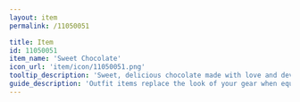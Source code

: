 ```yaml
---
layout: item
permalink: /11050051

title: Item
id: 11050051
item_name: 'Sweet Chocolate'
icon_url: 'item/icon/11050051.png'
tooltip_description: 'Sweet, delicious chocolate made with love and devotion.'
guide_description: 'Outfit items replace the look of your gear when equipped.'
---
```

